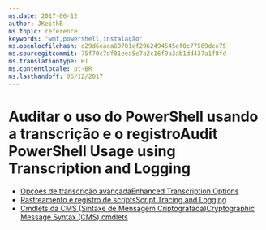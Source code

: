 ```yaml
---
ms.date: 2017-06-12
author: JKeithB
ms.topic: reference
keywords: "wmf,powershell,instalação"
ms.openlocfilehash: d29d6eaca60701ef2962494545ef0c77569dce75
ms.sourcegitcommit: 75f70c7df01eea5e7a2c16f9a3ab1dd437a1f8fd
ms.translationtype: HT
ms.contentlocale: pt-BR
ms.lasthandoff: 06/12/2017
---
```

# <a name="audit-powershell-usage-using-transcription-and-logging"></a><span data-ttu-id="a8878-102">Auditar o uso do PowerShell usando a transcrição e o registro</span><span class="sxs-lookup"><span data-stu-id="a8878-102">Audit PowerShell Usage using Transcription and Logging</span></span>

- [<span data-ttu-id="a8878-103">Opções de transcrição avançada</span><span class="sxs-lookup"><span data-stu-id="a8878-103">Enhanced Transcription Options</span></span>](audit_transcript.md)
- [<span data-ttu-id="a8878-104">Rastreamento e registro de scripts</span><span class="sxs-lookup"><span data-stu-id="a8878-104">Script Tracing and Logging</span></span>](audit_script.md)
- [<span data-ttu-id="a8878-105">Cmdlets da CMS (Sintaxe de Mensagem Criptografada)</span><span class="sxs-lookup"><span data-stu-id="a8878-105">Cryptographic Message Syntax (CMS) cmdlets</span></span>](audit_cms.md)


